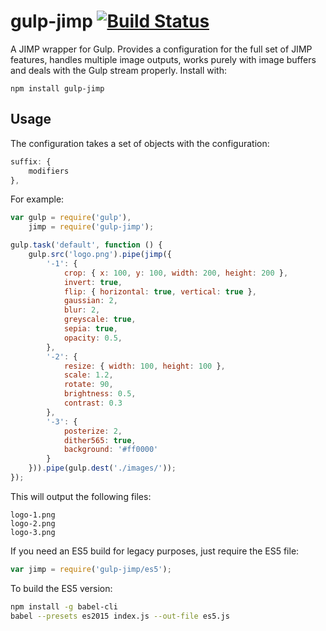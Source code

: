 # gulp-jimp [![Build Status](https://travis-ci.org/haydenbleasel/gulp-jimp.svg?branch=master)](https://travis-ci.org/haydenbleasel/gulp-jimp)

A JIMP wrapper for Gulp. Provides a configuration for the full set of JIMP features, handles multiple image outputs, works purely with image buffers and deals with the Gulp stream properly. Install with:

```
npm install gulp-jimp
```

## Usage

The configuration takes a set of objects with the configuration:

```js
suffix: {
    modifiers
},
```

For example:

```js
var gulp = require('gulp'),
    jimp = require('gulp-jimp');

gulp.task('default', function () {
    gulp.src('logo.png').pipe(jimp({
        '-1': {
            crop: { x: 100, y: 100, width: 200, height: 200 },
            invert: true,
            flip: { horizontal: true, vertical: true },
            gaussian: 2,
            blur: 2,
            greyscale: true,
            sepia: true,
            opacity: 0.5,
        },
        '-2': {
            resize: { width: 100, height: 100 },
            scale: 1.2,
            rotate: 90,
            brightness: 0.5,
            contrast: 0.3
        },
        '-3': {
            posterize: 2,
            dither565: true,
            background: '#ff0000'
        }
    })).pipe(gulp.dest('./images/'));
});
```

This will output the following files:

```
logo-1.png
logo-2.png
logo-3.png
```

If you need an ES5 build for legacy purposes, just require the ES5 file:

```js
var jimp = require('gulp-jimp/es5');
```

To build the ES5 version:

```sh
npm install -g babel-cli
babel --presets es2015 index.js --out-file es5.js
```
